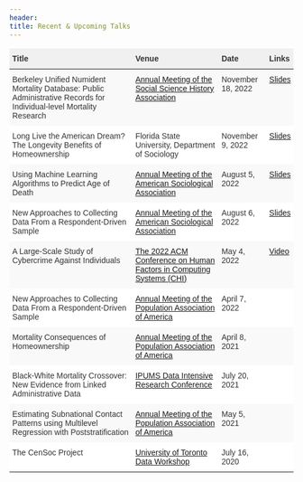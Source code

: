 ```yaml
---
header:
title: Recent & Upcoming Talks
---
```


<style type="text/css">
.tg  {border-collapse:collapse;border-color:#ccc;border-spacing:0;}
.tg td{background-color:#fff;border-bottom-width:1px;border-color:#ccc;border-style:solid;border-top-width:1px;
  border-width:0px;color:#333;font-family:Arial, sans-serif;font-size:14px;overflow:hidden;padding:10px 5px;
  word-break:normal;}
.tg th{background-color:#f0f0f0;border-bottom-width:1px;border-color:#ccc;border-style:solid;border-top-width:1px;
  border-width:0px;color:#333;font-family:Arial, sans-serif;font-size:14px;font-weight:normal;overflow:hidden;
  padding:10px 5px;word-break:normal;}
.tg .tg-buh4{background-color:#f9f9f9;text-align:left;vertical-align:top}
.tg .tg-fymr{border-color:inherit;font-weight:bold;text-align:left;vertical-align:top}
.tg .tg-0lax{text-align:left;vertical-align:top}
.tg .tg-0pky{border-color:inherit;text-align:left;vertical-align:top}
.tg .tg-btxf{background-color:#f9f9f9;border-color:inherit;text-align:left;vertical-align:top}
</style>
<table class="tg">
<thead>
  <tr>
    <th class="tg-fymr">Title</th>
    <th class="tg-fymr">Venue </th>
    <th class="tg-fymr">Date</th>
    <th class="tg-0lax"><span style="font-weight:bold">Links</span></th>
  </tr>
</thead>
<tbody>
  <tr>
    <td class="tg-buh4"><span style="font-weight:400;font-style:normal">Berkeley Unified Numident Mortality </span>Database: Public Administrative Records for Individual-level Mortality Research</td>
    <td class="tg-buh4"><a href="https://ssha2022.ssha.org/days">Annual Meeting of the Social Science History Association</a></td>
    <td class="tg-buh4">November 18, 2022</td>
    <td class="tg-buh4"><a href="https://www.caseybreen.com/media/talk_slides/breen_goldstein_bunmd_nov18_2022.pdf">Slides</a></td>
  </tr>
  <tr>
    <td class="tg-0lax">Long Live the American Dream? The Longevity Benefits of Homeownership</td>
    <td class="tg-0lax">Florida State University, Department of Sociology </td>
    <td class="tg-0lax">November 9, 2022</td>
    <td class="tg-0lax"><a href="https://www.caseybreen.com/media/talk_slides/breen_homeownership_longevity_nov9_2022.pdf">Slides</a></td>
  </tr>
  <tr>
    <td class="tg-buh4"><span style="font-weight:400;font-style:normal">Using Machine Learning Algorithms to Pre</span>dict Age of Death</td>
    <td class="tg-buh4"><a href="https://www.asanet.org/2022-annual-meeting" target="_blank" rel="noopener noreferrer">Annual Meeting of the American Sociological Association</a></td>
    <td class="tg-buh4">August 5, 2022</td>
    <td class="tg-buh4"> <a href="https://www.caseybreen.com/media/talk_slides/breen_seltzer_machine_learning_mortality_asa2022.pdf">Slides</a></td> 
  </tr>
  <tr>
    <td class="tg-0lax"><span style="font-weight:400;font-style:normal">New Approaches to Collecting Data From </span>a Respondent-Driven Sample</td>
    <td class="tg-0lax"><a href="https://www.asanet.org/2022-annual-meeting" target="_blank" rel="noopener noreferrer">Annual Meeting of the American Sociological Association</a></td>
    <td class="tg-0lax">August 6, 2022</td>
    <td class="tg-0lax"> <a href="https://www.caseybreen.com/media/talk_slides/breen_feehan_rds_multi_asa_2022.pdf">Slides</a></td>
  </tr>
  <tr>
    <td class="tg-buh4"><span style="font-weight:400;font-style:normal">A Large-Scale Study of </span>Cybercrime Against Individuals</td>
    <td class="tg-buh4"><a href="https://chi2022.acm.org/" target="_blank" rel="noopener noreferrer">The 2022 ACM Conference on Human Factors in Computing Systems (CHI)</a></td>
    <td class="tg-buh4">May 4, 2022</td>
    <td class="tg-buh4"><a href="https://www.youtube.com/watch?v=BjrQJc11Isg" target="_blank" rel="noopener noreferrer">Video</a></td>
  </tr>
  <tr>
    <td class="tg-0pky"><span style="font-weight:400;font-style:normal">New Approaches to Collecting Data From </span>a Respondent-Driven Sample</td>
    <td class="tg-0pky"><a href="https://www.populationassociation.org/paa2022/home">Annual Meeting of the Population Association of America</a></td>
    <td class="tg-0pky">April 7, 2022</td>
    <td class="tg-0lax"></td>
  </tr>
  <tr>
    <td class="tg-buh4">Mortality Consequences of Homeownership</td>
    <td class="tg-buh4"><a href="https://www.populationassociation.org/paa2022/home">Annual Meeting of the Population Association of America</a></td>
    <td class="tg-buh4">April 8, 2021</td>
    <td class="tg-buh4"></td>
  </tr>
  <tr>
    <td class="tg-0lax"><span style="font-weight:400;font-style:normal">Black-White Mortality Crossover: New Evidence from Linked Administrative Data</span></td>
    <td class="tg-0lax"><a href="https://www.ipums.org/research-conference">IPUMS Data Intensive Research Conference</a></td>
    <td class="tg-0lax"><span style="font-weight:400;font-style:normal">July 20, 2021</span></td>
    <td class="tg-0lax"></td>
  </tr>
  <tr>
    <td class="tg-btxf"><span style="font-weight:400;font-style:normal">Estimating Subnational </span>Contact Patterns using Multilevel Regression with Poststratification</td>
    <td class="tg-btxf"><a href="https://www.populationassociation.org/paa2022/home">Annual Meeting of the Population Association of America</a></td>
    <td class="tg-btxf"><span style="font-weight:400;font-style:normal">May 5, 2021</span></td>
    <td class="tg-buh4"></td>
  </tr>
  <tr>
    <td class="tg-0pky">The CenSoc Project</td>
    <td class="tg-0pky"><a href="https://rohanalexander.com/toronto_data_workshop.html">University of Toronto Data Workshop</a></td>
    <td class="tg-0pky">July 16, 2020</td>
    <td class="tg-0lax"></td>
  </tr>
</tbody>
</table>